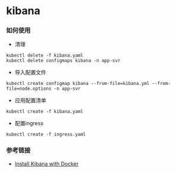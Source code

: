 # kibana

### 如何使用
- 清理
```
kubectl delete -f kibana.yaml
kubectl delete configmaps kibana -n app-svr
```
- 导入配置文件
```
kubectl create configmap kibana --from-file=kibana.yml --from-file=node.options -n app-svr
```
- 应用配置清单
```
kubectl create -f kibana.yaml
```
- 配置ingress
```
kubectl create -f ingress.yaml
```

### 参考链接
- [Install Kibana with Docker](https://www.elastic.co/guide/en/kibana/7.9/docker.html)
